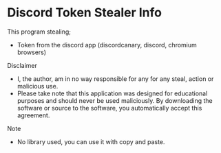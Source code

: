 # Discord Token Stealer Info

This program stealing;
- Token from the discord app (discordcanary, discord, chromium browsers)

Disclaimer
- I, the author, am in no way responsible for any for any steal, action or malicious use.
- Please take note that this application was designed for educational purposes and should never be used maliciously. By downloading the software or source to the software, you automatically accept this agreement.

Note
- No library used, you can use it with copy and paste.
